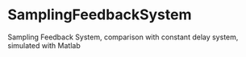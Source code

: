# SamplingFeedbackSystem
Sampling Feedback System, comparison with constant delay system, simulated with Matlab
